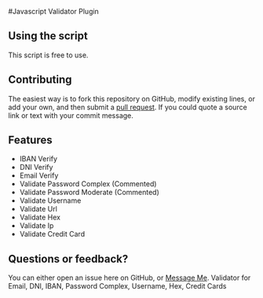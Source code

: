 #Javascript Validator Plugin


## Using the script

This script is free to use.

## Contributing

The easiest way is to fork this repository on GitHub, modify existing lines, or add your own, and then submit a [pull request](https://help.github.com/en/articles/about-pull-requests). If you could quote a source link or text with your commit message.


## Features
 * IBAN Verify
 * DNI Verify
 * Email Verify
 * Validate Password Complex (Commented)
 * Validate Password Moderate (Commented)
 * Validate Username
 * Validate Url
 * Validate Hex
 * Validate Ip
 * Validate Credit Card


## Questions or feedback?

You can either open an issue here on GitHub, or [Message Me](https://m.me/vickom.morozov).
Validator for Email, DNI, IBAN, Password Complex, Username, Hex, Credit Cards
